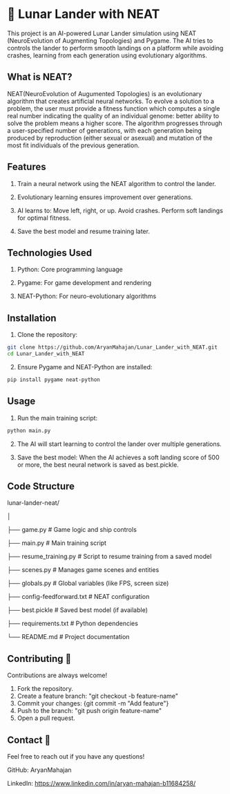
# 🚀 Lunar Lander with NEAT

This project is an AI-powered Lunar Lander simulation using NEAT (NeuroEvolution of Augmenting Topologies) and Pygame. The AI tries to controls the lander to perform smooth landings on a platform while avoiding crashes, learning from each generation using evolutionary algorithms.
## What is NEAT?

NEAT(NeuroEvolution of Augumented Topologies) is an evolutionary algorithm that creates artificial neural networks. To evolve a solution to a problem, the user must provide a fitness function which computes a single real number indicating the quality of an individual genome: better ability to solve the problem means a higher score. The algorithm progresses through a user-specified number of generations, with each generation being produced by reproduction (either sexual or asexual) and mutation of the most fit individuals of the previous generation.
## Features

1. Train a neural network using the NEAT algorithm to control the lander.

2. Evolutionary learning ensures improvement over generations.

3. AI learns to:
Move left, right, or up.
Avoid crashes.
Perform soft landings for optimal fitness.

4. Save the best model and resume training later.
## Technologies Used

1. Python: Core programming language

2. Pygame: For game development and rendering

3. NEAT-Python: For neuro-evolutionary algorithms
## Installation

1. Clone the repository:
```bash
git clone https://github.com/AryanMahajan/Lunar_Lander_with_NEAT.git
cd Lunar_Lander_with_NEAT
```
2. Ensure Pygame and NEAT-Python are installed:
```bash
pip install pygame neat-python
```
## Usage
1. Run the main training script:
```bash
python main.py
```

2. The AI will start learning to control the lander over multiple generations.

3. Save the best model:
When the AI achieves a soft landing score of 500 or more, the best neural network is saved as best.pickle.


## Code Structure

lunar-lander-neat/

│

├── game.py              # Game logic and ship controls

├── main.py              # Main training script

├── resume_training.py   # Script to resume training from a saved model

├── scenes.py            # Manages game scenes and entities

├── globals.py           # Global variables (like FPS, screen size)

├── config-feedforward.txt  # NEAT configuration

├── best.pickle          # Saved best model (if available)

├── requirements.txt     # Python dependencies

└── README.md            # Project documentation



## Contributing 🤝

Contributions are always welcome!

1. Fork the repository.
2. Create a feature branch: "git checkout -b feature-name"
3. Commit your changes: {git commit -m "Add feature"}
4. Push to the branch: "git push origin feature-name"
5. Open a pull request.


## Contact 📧

Feel free to reach out if you have any questions!

GitHub: AryanMahajan

LinkedIn: https://www.linkedin.com/in/aryan-mahajan-b11684258/
